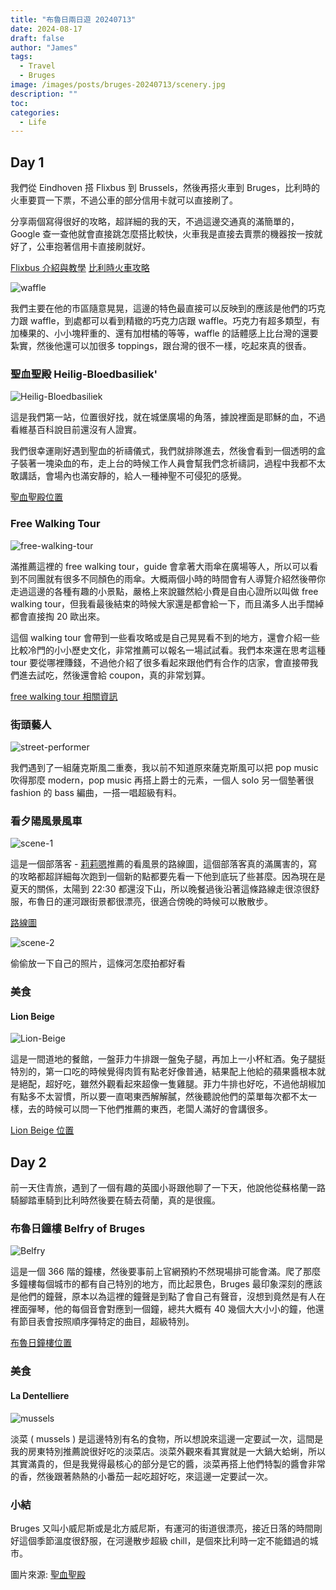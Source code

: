 ```yaml
---
title: "布魯日兩日遊 20240713"
date: 2024-08-17
draft: false
author: "James"
tags:
  - Travel
  - Bruges
image: /images/posts/bruges-20240713/scenery.jpg
description: ""
toc: 
categories:
  - Life
---
```


## **Day 1**

我們從 Eindhoven 搭 Flixbus 到 Brussels，然後再搭火車到 Bruges，比利時的火車要買一下票，不過公車的部分信用卡就可以直接刷了。

分享兩個寫得很好的攻略，超詳細的我的天，不過這邊交通真的滿簡單的，Google 查一查他就會直接跳怎麼搭比較快，火車我是直接去賣票的機器按一按就好了，公車抱著信用卡直接刷就好。

[Flixbus 介紹與教學](https://lillian.tw/flixbus_booking/)
[比利時火車攻略](https://lillian.tw/sncb/)

![waffle](/images/posts/bruges-20240713/waffle.jpg)

我們主要在他的市區隨意晃晃，這邊的特色最直接可以反映到的應該是他們的巧克力跟 waffle，到處都可以看到精緻的巧克力店跟 waffle。巧克力有超多類型，有加榛果的、小小塊秤重的、還有加柑橘的等等，waffle 的話體感上比台灣的還要紮實，然後他還可以加很多 toppings，跟台灣的很不一樣，吃起來真的很香。

### **聖血聖殿 Heilig-Bloedbasiliek**'

![Heilig-Bloedbasiliek](/images/posts/bruges-20240713/Heilig-Bloedbasiliek.jpg)

這是我們第一站，位置很好找，就在城堡廣場的角落，據說裡面是耶穌的血，不過看維基百科說目前還沒有人證實。

我們很幸運剛好遇到聖血的祈禱儀式，我們就排隊進去，然後會看到一個透明的盒子裝著一塊染血的布，走上台的時候工作人員會幫我們念祈禱詞，過程中我都不太敢講話，會場內也滿安靜的，給人一種神聖不可侵犯的感覺。

[聖血聖殿位置](https://maps.app.goo.gl/pcNs4rZrBDX7jc96A)

### **Free Walking Tour**

![free-walking-tour](/images/posts/bruges-20240713/free-walking-tour.jpg)

滿推薦這裡的 free walking tour，guide 會拿著大雨傘在廣場等人，所以可以看到不同團就有很多不同顏色的雨傘。大概兩個小時的時間會有人導覽介紹然後帶你走過這邊的各種有趣的小景點，嚴格上來說雖然給小費是自由心證所以叫做 free walking tour，但我看最後結束的時候大家還是都會給一下，而且滿多人出手闊綽都會直接掏 20 歐出來。

這個 walking tour 會帶到一些看攻略或是自己晃晃看不到的地方，還會介紹一些比較冷門的小小歷史文化，非常推薦可以報名一場試試看。我們本來還在思考這種 tour 要從哪裡賺錢，不過他介紹了很多看起來跟他們有合作的店家，會直接帶我們進去試吃，然後還會給 coupon，真的非常划算。

[free walking tour 相關資訊](https://www.freetour.com/bruges?utm_source=google&utm_medium=cpc&utm_campaign=West_Top_AB&utm_term=free%20walking%20tour%20br%C3%BCgge&gad_source=1&gclid=CjwKCAjwlbu2BhA3EiwA3yXyu29x1symxCGqWcifcCNQeUSYq1KFY3vjTOnPjOxZfd_48XSNah8KnxoC-1AQAvD_BwE)

<!-- <div style="display: flex; align-items: center;">
  <p>
    滿推薦這裡的 free walking tour，大概兩個小時的時間會有人導覽介紹然後帶你走過這邊的各種有趣的小景點，嚴格上來說雖然給小費是自由心證所以叫做 free walking tour，但我看最後結束的時候大家還是都會給一下，而且滿多人出手闊綽都會直接掏 20 歐出來。這個 walking tour 會帶到一些看攻略或是自己晃晃看不到的地方，還會介紹一些比較冷門的小小歷史文化，非常推薦可以報名一場試試看。我們本來還在思考這種 tour 要從哪裡賺錢，不過他介紹了很多看起來跟他們有合作的店家，會直接帶我們進去試吃，然後還會給 coupon，真的非常划算。
  </p>
  <img src="/images/posts/bruges-20240713/free-walking-tour.jpg" alt="Waffle" style="height: 300px; margin-left: 20px; margin-bottom: 20px;">
</div> -->

### **街頭藝人**

![street-performer](/images/posts/bruges-20240713/street-performer.png)

我們遇到了一組薩克斯風二重奏，我以前不知道原來薩克斯風可以把 pop music 吹得那麼 modern，pop music 再搭上爵士的元素，一個人 solo 另一個墊著很 fashion 的 bass 編曲，一搭一唱超級有料。

### **看夕陽風景風車**

![scene-1](/images/posts/bruges-20240713/scene-1.jpg)

這是一個部落客 - [莉莉嗯](https://lillian.tw/imlillian/)推薦的看風景的路線圖，這個部落客真的滿厲害的，寫的攻略都超詳細每次跑到一個新的點都要先看一下他到底玩了些甚麼。因為現在是夏天的關係，太陽到 22:30 都還沒下山，所以晚餐過後沿著這條路線走很涼很舒服，布魯日的運河跟街景都很漂亮，很適合傍晚的時候可以散散步。

[路線圖](https://www.google.com/maps/dir/Vuldersstraat+2A,+Bruges/51.212947,3.239835/51.220346,3.234228/Potterierei,+Bruges/Spiegelrei,+8000+Brugge/Jan+van+Eyckplein,+8000+Brugge/Verversdijk,+8000+Brugge/Vuldersstraat+2A,+Bruges/@51.2152,3.2240167,15z/data=!4m42!4m41!1m5!1m1!1s0x47c350c84f0bcf99:0x9bf284d9e7657416!2m2!1d3.2356124!2d51.2101501!1m1!4e1!1m1!4e1!1m5!1m1!1s0x47c350cc986f7b93:0x7127b07de2f76a6f!2m2!1d3.2296247!2d51.2179392!1m5!1m1!1s0x47c350ce6bb8a645:0xaca8c098f3001fa6!2m2!1d3.227532!2d51.2121523!1m5!1m1!1s0x47c350ce28f248b9:0x9639813e98f9f073!2m2!1d3.2255688!2d51.2115666!1m5!1m1!1s0x47c350cedc33a7d3:0xc45164ad94a88d6a!2m2!1d3.2305808!2d51.2113666!1m5!1m1!1s0x47c350c84f0bcf99:0x9bf284d9e7657416!2m2!1d3.2356124!2d51.2101501!3e2?entry=ttu&g_ep=EgoyMDI0MDgyMy4wIKXMDSoASAFQAw%3D%3D)

![scene-2](/images/posts/bruges-20240713/scene-2.jpg)

偷偷放一下自己的照片，這條河怎麼拍都好看

### **美食**

#### **Lion Beige**

![Lion-Beige](/images/posts/bruges-20240713/Lion-Beige.jpg)

這是一間道地的餐館，一盤菲力牛排跟一盤兔子腿，再加上一小杯紅酒。兔子腿挺特別的，第一口吃的時候覺得肉質有點老好像普通，結果配上他給的蘋果醬根本就是絕配，超好吃，雖然外觀看起來超像一隻雞腿。菲力牛排也好吃，不過他胡椒加有點多不太習慣，所以要一直喝東西解解膩，然後聽說他們的菜單每次都不太一樣，去的時候可以問一下他們推薦的東西，老闆人滿好的會講很多。

[Lion Beige 位置](https://maps.app.goo.gl/iWpMpJen7dEnqC2r9)

## **Day 2**

前一天住青旅，遇到了一個有趣的英國小哥跟他聊了一下天，他說他從蘇格蘭一路騎腳踏車騎到比利時然後要在騎去荷蘭，真的是很瘋。

### **布魯日鐘樓 Belfry of Bruges**

![Belfry](/images/posts/bruges-20240713/Belfry.jpg)

這是一個 366 階的鐘樓，然後要事前上官網預約不然現場排可能會滿。爬了那麼多鐘樓每個城市的都有自己特別的地方，而比起景色，Bruges 最印象深刻的應該是他們的鐘聲，原本以為這裡的鐘聲是到點了會自己有聲音，沒想到竟然是有人在裡面彈琴，他的每個音會對應到一個鐘，總共大概有 40 幾個大大小小的鐘，他還有節目表會按照順序彈特定的曲目，超級特別。

[布魯日鐘樓位置](https://maps.app.goo.gl/FzjacjQupaok2HJq5)

### 美食

#### La Dentelliere

![mussels](/images/posts/bruges-20240713/mussels.jpg)

淡菜 ( mussels ) 是這邊特別有名的食物，所以想說來這邊一定要試一次，這間是我的房東特別推薦說很好吃的淡菜店。淡菜外觀來看其實就是一大鍋大蛤蜊，所以其實滿貴的，但是我覺得最核心的部分是它的醬，淡菜再搭上他們特製的醬會非常的香，然後跟著熱熱的小番茄一起吃超好吃，來這邊一定要試一次。

### 小結

Bruges 又叫小威尼斯或是北方威尼斯，有運河的街道很漂亮，接近日落的時間剛好這個季節溫度很舒服，在河邊散步超級 chill，是個來比利時一定不能錯過的城市。

圖片來源: [聖血聖殿](https://www.google.com/url?sa=i&url=https%3A%2F%2Fzh.wikipedia.org%2Fzh-tw%2F%25E5%259C%25A3%25E8%25A1%2580%25E5%259C%25A3%25E6%25AE%25BF&psig=AOvVaw1stgjrkcxQEAuZBx4J5zlA&ust=1724930916280000&source=images&cd=vfe&opi=89978449&ved=0CBQQjRxqFwoTCMiV3czKl4gDFQAAAAAdAAAAABAE)
